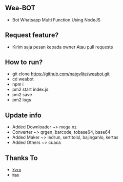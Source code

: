 ## Wea-BOT

- Bot Whatsapp Multi Function Using NodeJS

## Request feature?

- Kirim saja pesan kepada owner Atau pull requests

## How to run?

- git clone https://github.com/natgvlite/weabot.git
- cd weabot
- npm i
- pm2 start index.js
- pm2 save
- pm2 logs

## Update info

- Added Downloader ~> mega.nz
- Converter ~> qrgen, barcode, tobase64, base64
- Added Maker ~> ledrun, sertitolol, bajinganlo, kertas
- Added Others ~> cuaca

## Thanks To

- [`Xyro`](https://github.com/xyromawwari)
- [`Wan`](https://github.com/erhabot)
